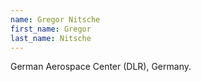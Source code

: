 ```yaml
---
name: Gregor Nitsche
first_name: Gregor
last_name: Nitsche
---
```


German Aerospace Center (DLR), Germany.

